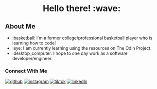 <h1 align="center">Hello there! :wave: </h1>
<h2>About Me</h2>
<ul>
  <li>:basketball: I'm a former college/professional basketball player who is learning how to code!</li>
  <li>:eye: I am currently learning using the resources on The Odin Project.</li>
  <li>:desktop_computer: I hope to one day work as a software developer/engineer.</li>
</ul>


<h3>Connect With Me</h3>

<a href="https://github.com/davebott-dev"> ![github](https://img.shields.io/badge/GitHub-000000?style=for-the-badge&logo=GitHub&logoColor=white)</a>
<a href="https://www.instagram.com/david.bottenberg/?hl=en">![instagram](https://img.shields.io/badge/instagram-AA336A?style=for-the-badge&logo=instagram&logoColor=white)</a>
<a href="https://www.tiktok.com/@davidbottenberg?lang=en">![tiktok](https://img.shields.io/badge/tiktok-000000?style=for-the-badge&logo=tiktok&logoColor=white)</a>
<a href="https://www.linkedin.com/in/david-bottenberg-7ab9381a7/">![linkedIn](https://img.shields.io/badge/linkedIn-33AFFF?style=for-the-badge&logo=linkedIn&logoColor=white)</a>

